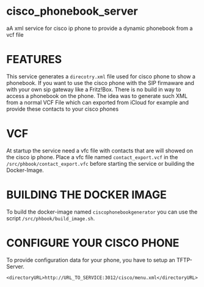 # cisco_phonebook_server
 aA xml service for cisco ip phone to provide a dynamic phonebook from a vcf file

# FEATURES
This service generates a `direcotry.xml` file used for cisco phone to show a phonebook.
If you want to use the cisco phone with the SIP firmaware and with your own sip gateway like a Fritz!Box.
There is no build in way to access a phonebook on the phone. The idea was to generate such XML from a normal VCF File which can exported from iCloud for example and provide these contacts to your cisco phones




# VCF
At startup the service need a vfc file with contacts that are will showed on the cisco ip phone.
Place a vfc file named `contact_export.vcf` in the `/src/phbook/contact_export.vfc` before starting the service or building the Docker-Image.

# BUILDING THE DOCKER IMAGE
To build the docker-image named `ciscophonebookgenerator` you can use the script `/src/phbook/build_image.sh`.


# CONFIGURE YOUR CISCO PHONE
To provide configuration data for your phone, you have to setup an TFTP-Server. 


`<directoryURL>http://URL_TO_SERVICE:3012/cisco/menu.xml</directoryURL>`

